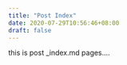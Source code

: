 ```yaml
---
title: "Post Index"
date: 2020-07-29T10:56:46+08:00
draft: false
---
```


this is post _index.md pages....